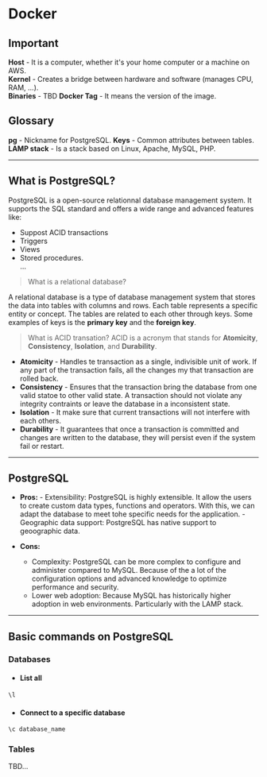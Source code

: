 # Docker

## Important

**Host** - It is a computer, whether it's your home computer or a machine on AWS.  
**Kernel** - Creates a bridge between hardware and software (manages CPU, RAM, ...).  
**Binaries** - TBD
**Docker Tag** - It means the version of the image.

## Glossary

**pg** - Nickname for PostgreSQL.
**Keys** - Common attributes between tables.
**LAMP stack** - Is a stack based on Linux, Apache, MySQL, PHP.

---

## What is PostgreSQL?

PostgreSQL is a open-source relationnal database management system.
It supports the SQL standard and offers a wide range and advanced features like:
 - Suppost ACID transactions
 - Triggers
 - Views
 - Stored procedures.  
...

> What is a relational database?  

A relational database is a type of database management system that stores the data into tables with columns and rows.
Each table represents a specific entity or concept. The tables are related to each other through keys. 
Some examples of keys is the **primary key** and the **foreign key**.

> What is ACID transation?
ACID is a acronym that stands for **Atomicity**, **Consistency**, **Isolation**, and **Durability**.
 - **Atomicity** - Handles te transaction as a single, indivisible unit of work. If any part of the transaction fails, all the changes my that transaction are rolled back.
 - **Consistency** - Ensures that the transaction bring the database from one valid statoe to other valid state. A transaction should not violate any integrity contraints or leave the database in a inconsistent state.
 - **Isolation** - It make sure that current transactions will not interfere with each others. 
 - **Durability** - It guarantees that once a transaction is committed and changes are written to the database, they will persist even if the system fail or restart.

---

## PostgreSQL
   - **Pros:** 
    - Extensibility: PostgreSQL is highly extensible. It allow the users to create custom data types, functions and operators. With this, we can adapt the database to meet tohe specific needs for the application.
    - Geographic data support: PostgreSQL has native support to geoographic data.

   - **Cons:**
     - Complexity: PostgreSQL can be more complex to configure and administer compared to MySQL. Because of the a lot of the configuration options and advanced knowledge to optimize performance and security. 
     - Lower web adoption: Because MySQL has historically higher adoption in web environments. Particularly with the LAMP stack.

---

## Basic commands on PostgreSQL

### Databases
  - #### List all
  
  ```mysql
  \l
  ```
  
  - #### Connect to a specific database
  
  ```mysql
 \c database_name
  ```
  
### Tables
 TBD...
